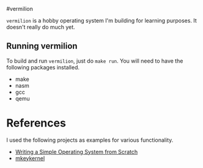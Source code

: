 #vermilion

`vermilion` is a hobby operating system I'm building for learning purposes. It doesn't really do much yet.

## Running vermilion

To build and run `vermilion`, just do `make run`. You will need to have the following packages installed.

- make
- nasm
- gcc
- qemu

# References

I used the following projects as examples for various functionality.

- [Writing a Simple Operating System from Scratch](http://www.cs.bham.ac.uk/~exr/lectures/opsys/10_11/lectures/os-dev.pdf)
- [mkeykernel](https://github.com/arjun024/mkeykernel)
